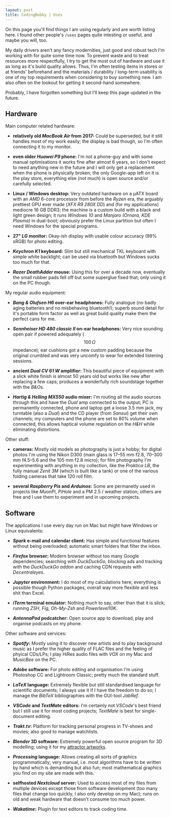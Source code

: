 ```yaml
---
layout: post
title: CodingBobby | Uses
---
```

On this page you'll find things I am using regularly and are worth listing here.
I found other people's `/uses` pages quite intesting or useful, and maybe you will, too.

My daily drivers aren't any fancy modernities, just good and robust tech I'm working with for quite some time now.
To prevent waste and to treat resources more respectfully, I try to get the most out of hardware and use it as long as it's build quality allows.
Thus, I'm often testing items in stores or at friends' beforehand and the materials / durability / long-term usability is one of my top requirements when considering to buy something new.
I am also often on the lookout for getting it second-hand somewhere.

Probably, I have forgotten something but I'll keep this page updated in the future.

## Hardware
Main computer related hardware:

- **relatively old *MacBook Air* from 2017:**
Could be superseded, but it still handles most of my work easily; the display is bad though, so I'm often connecting it to my monitor.

- **even older *Huawei P9* phone:**
I'm not a phone-guy and with some manual optimisations it works fine after almost 6 years, so I don't expect to need anything new in the future and I will only get a replacement when the phone is physically broken; the only Google-app left on it is the play store, everything else (not much) is open source and/or carefully selected.

- **Linux / Windows desktop:**
Very outdated hardware on a µATX board with an *AMD* 6-core processor from before the *Ryzen* era, the arguably prettiest GPU ever made (*XFX R9 280X DD*) and (for my applications) mediocre 16 GB DDR3; the machine is a custom build with a black and light green design; it runs *Windows 10* and *Manjaro (Ornara, KDE Plasma)* in dual-boot; obviously prefer the Linux partition but often I need Windows for the special programs.

- **27" *LG* monitor:**
Okay-ish display with usable colour accuracy (99% sRGB) for photo editing.

- ***Keychron K1* keyboard:**
Slim but still mechanical TKL keyboard with simple white backlight; can be used via bluetooth but Windows sucks too much for that.

- ***Razer DeathAdder* mouse:**
Using this for over a decade now, eventually the small rubber pads fell off but some superglue fixed that; only using it on the PC though.

My regular audio equipment:

- ***Bang & Olufsen H6* over-ear headphones:**
Fully analogue (no badly aging batteries and no misbehaving bluetooth!); superb sound detail for it's portable form factor as well as great build quality make them the perfect cans for me.

- ***Sennheiser HD 480 classic II* on-ear headphones:**
Very nice sounding open pair if powered adequately ($$100\,\Omega$$ impedance); ear cushions got a new custom padding because the original crumbled and was very uncomfy to wear for extended listening sessions.

- **ancient *Dual CV 61 W* amplifier:**
This beautiful piece of equipment with a slick white finish is almost 50 years old but works like new after replacing a few caps; produces a wonderfully rich soundstage together with the *B&O*s.

- ***Hartig & Helling MX550* audio mixer:**
I'm routing all the audio sources through this and have the *Dual* amp connected to the output; PC is permanently connected, phone and laptop get a loose 3.5 mm jack, my turntable (also a *Dual*) and the CD player (from *Sansui*) get their own channels; my computers and the phone are set to 80% volume when connected, this allows haptical volume regulation on the *H&H* while eliminating distortions.

Other stuff:

- **cameras:**
Mostly old models as photography is just a hobby; for digital photos I'm using the Nikon D300 (main glass is 17–55 mm f2.8, 70–300 mm f4.5–5.6 and the 105 mm f2.8 micro); for film photography I'm experimenting with anything in my collection, like the *Praktica LB*, the fully manual *Zenit 3M* (which is built like a tank) or one of the various folding cameras that take 120 roll film.

- **several *Raspberry Pis* and *Arduinos*:**
Some are permanetly used in projects like *MuonPi*, *PiHole* and a PM 2.5 / weather station; others are free and I use them to experiment and in upcoming projects.


## Software
The applications I use every day run on Mac but might have Windows or Linux equivalents:

- ***Spark* e-mail and calendar client:**
Has simple and functional features without being overloaded; automatic smart folders that filter the inbox.

- ***Firefox* browser:**
Modern browser without too many Google dependencies; searching with *DuckDuckGo*, blocking ads and tracking with the *DuckDuckGo addon* and caching CDN requests with *Decentraleyes*.

- ***Jupyter* environment:**
I do most of my calculations here; everything is possible though Python packages, overall way more flexible and less shit than Excel.

- ***iTerm* terminal emulator:**
Nothing much to say, other than that it is slick; running *ZSH*, *Fig*, *Oh-My-Zsh* and *Powerlevel10K*.

- ***AntennaPod* podcatcher:**
Open source app to download, play and organise podcasts on my phone.

Other software and services:

- ***Spotify*:**
Mostly using it to discover new artists and to play background music as I prefer the higher quality of FLAC files and the feeling of phyical CDs/LPs; I play HiRes audio files with *VOX* on my Mac and *MusicBee* on the PC.

- ***Adobe* software:**
For photo editing and organisation I'm using Photoshop CC and Lightroom Classic; pretty much the standard stuff.

- ***LaTeX* language:**
Extremely flexible but still standardised language for scientific documents; I always use it if I have the freedom to do so; I manage the *BibTeX* bibliographies with the GUI-tool *JabRef*.

- ***VSCode* and *TextMate* editors:**
I'm certainly not *VSCode*'s best friend but I still use it for most coding projects; *TextMate* is best for single-document editing.

- ***Trakt.tv*:**
Platform for tracking personal progress in TV-shows and movies; also good to manage watchlists.

- ***Blender* 3D software:**
Extremely powerful open source program for 3D modelling; using it for my [attractor artworks](../projects/chaotic-shapes).

- ***Processing* language:**
Allows creating all sorts of graphics programmatically; very manual, i.e. most algorithms have to be written by hand which is demanding but also fun; most mathematical graphics you find on my site are made with this.

- **selfhosted *Nextcloud* server:**
Used to access most of my files from multiple devices except those from software development (too many files that change too quickly, I also only develop on my Mac); runs on old and weak hardware that doesn't consume too much power.

- ***Wakatime*:**
Plugin for text editors to track coding time.
